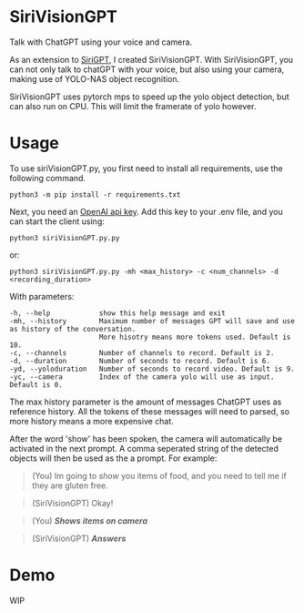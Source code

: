 # SiriVisionGPT
Talk with ChatGPT using your voice and camera. 

As an extension to [SiriGPT](https://github.com/deboradum/SiriGPT), I created SiriVisionGPT. With SiriVisionGPT, you can not only talk to chatGPT with your voice, but also using your camera, making use of YOLO-NAS object recognition.

SiriVisionGPT uses pytorch mps to speed up the yolo object detection, but can also run on CPU. This will limit the framerate of yolo however.

# Usage
To use siriVisionGPT.py, you first need to install all requirements, use the following command.
```
python3 -m pip install -r requirements.txt
```
Next, you need an [OpenAI api key](https://platform.openai.com/overview). Add this key to your .env file, and you can start the client using:
```
python3 siriVisionGPT.py.py
```
or:
```
python3 siriVisionGPT.py.py -mh <max_history> -c <num_channels> -d <recording_duration>
```
With parameters:
```
-h, --help            show this help message and exit
-mh, --history        Maximum number of messages GPT will save and use as history of the conversation. 
                      More hisotry means more tokens used. Default is 10.
-c, --channels        Number of channels to record. Default is 2.
-d, --duration        Number of seconds to record. Default is 6.
-yd, --yoloduration   Number of seconds to record video. Default is 9.
-yc, --camera         Index of the camera yolo will use as input. Default is 0.
```

The max history parameter is the amount of messages ChatGPT uses as reference history. All the tokens of these messages will need to parsed, so more history means a more expensive chat.

After the word 'show' has been spoken, the camera will automatically be activated in the next prompt. A comma seperated string of the detected objects will then be used as the a prompt. For example:

> (You) Im going to *show* you items of food, and you need to tell me if they are gluten free.

> (SiriVisionGPT) Okay!

> (You) ***Shows items on camera***

> (SiriVisionGPT) ***Answers***

# Demo
WIP
